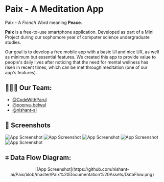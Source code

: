 
# Paix - A Meditation App

Paix - A _French Word_ meaning **Peace**.

**Paix** is a free-to-use smartphone application. Developed as part of a Mini Project during our sophomore year of computer science undergraduate studies.

Our goal is to develop a free mobile app with a basic UI and nice UX, as well as minimum but essential features. We created this app to provide value to people's daily lives after noticing that the need for mental wellness has risen in recent times, which can be met through meditation (one of our app's features).


## 🧑🏻‍💻 Our Team:

- [@CodeWithParul](https://www.github.com/CodeWithParul)
- [@poorva-belwal](https://github.com/poorva-belwal)
- [@nishant-ai](https://github.com/nishant-ai)
## 📱 Screenshots

![App Screenshot](https://github.com/nishant-ai/Paix/blob/master/Paix%20Documentation%20Assets/Picture%201.png)
![App Screenshot](https://github.com/nishant-ai/Paix/blob/master/Paix%20Documentation%20Assets/Picture%202.png)
![App Screenshot](https://github.com/nishant-ai/Paix/blob/master/Paix%20Documentation%20Assets/Picture%203.png)
![App Screenshot](https://github.com/nishant-ai/Paix/blob/master/Paix%20Documentation%20Assets/Picture%204.png)
![App Screenshot](https://github.com/nishant-ai/Paix/blob/master/Paix%20Documentation%20Assets/Picture%205.png)

## ⌗ Data Flow Diagram:
<p align="center">
  ![App Screenshot](https://github.com/nishant-ai/Paix/blob/master/Paix%20Documentation%20Assets/DataFlow.png)
</p>
